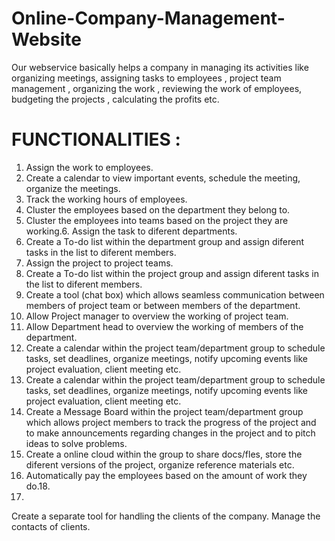 # Online-Company-Management-Website
Our webservice basically helps a company in managing its activities like organizing meetings, assigning tasks to employees , project team management , organizing the work , reviewing the work of employees, budgeting the projects , calculating the profits etc.

# FUNCTIONALITIES :
1. Assign the work to employees.
2. Create a calendar to view important events, schedule the
meeting, organize the meetings.
3. Track the working hours of employees.
4. Cluster the employees based on the department they
belong to.
5. Cluster the employees into teams based on the project they
are working.6. Assign the task to diferent departments.
7. Create a To-do list within the department group and assign
diferent tasks in the list to diferent members.
8. Assign the project to project teams.
9. Create a To-do list within the project group and assign
diferent tasks in the list to diferent members.
10. Create a tool (chat box) which allows seamless
communication between members of project team or
between members of the department.
11. Allow Project manager to overview the working of project
team.
12. Allow Department head to overview the working of
members of the department.
13. Create a calendar within the project team/department
group to schedule tasks, set deadlines, organize
meetings, notify upcoming events like project evaluation,
client meeting etc.
14. Create a calendar within the project team/department
group to schedule tasks, set deadlines, organize
meetings, notify upcoming events like project evaluation,
client meeting etc.
15. Create a Message Board within the project
team/department group which allows project members to
track the progress of the project and to make
announcements regarding changes in the project and to
pitch ideas to solve problems.
16. Create a online cloud within the group to share
docs/fles, store the diferent versions of the project,
organize reference materials etc.
17. Automatically pay the employees based on the amount
of work they do.18.
19.
Create a separate tool for handling the clients of the
company.
Manage the contacts of clients.
